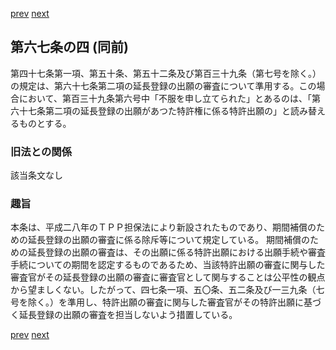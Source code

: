 [prev](/specific\markdowns\特許法\086_Mp-Ch_4-Se_1-At_67_3.md)
[next](/specific\markdowns\特許法\088_Mp-Ch_4-Se_1-At_67_5.md)
## 第六七条の四 (同前)
第四十七条第一項、第五十条、第五十二条及び第百三十九条（第七号を除く。）の規定は、第六十七条第二項の延長登録の出願の審査について準用する。この場合において、第百三十九条第六号中「不服を申し立てられた」とあるのは、「第六十七条第二項の延長登録の出願があつた特許権に係る特許出願の」と読み替えるものとする。

### 旧法との関係
該当条文なし

### 趣旨
本条は、平成二八年のＴＰＰ担保法により新設されたものであり、期間補償のための延長登録の出願の審査に係る除斥等について規定している。
期間補償のための延長登録の出願の審査は、その出願に係る特許出願における出願手続や審査手続についての期間を認定するものであるため、当該特許出願の審査に関与した審査官がその延長登録の出願の審査に審査官として関与することは公平性の観点から望ましくない。したがって、四七条一項、五〇条、五二条及び一三九条（七号を除く。）を準用し、特許出願の審査に関与した審査官がその特許出願に基づく延長登録の出願の審査を担当しないよう措置している。

[prev](/specific\markdowns\特許法\086_Mp-Ch_4-Se_1-At_67_3.md)
[next](/specific\markdowns\特許法\088_Mp-Ch_4-Se_1-At_67_5.md)